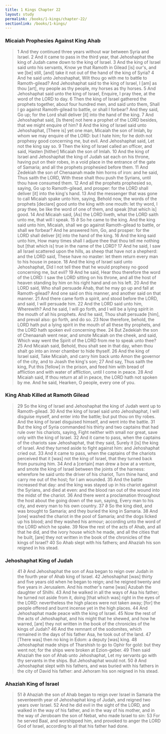 ```yaml
---
title: 1 Kings Chapter 22
layout: study
permalink: /books/1-kings/chapter-22/
sectionlink: /books/1-kings/
---
```


### Micaiah Prophesies Against King Ahab

> 1 And they continued three years without war between Syria and Israel.
> 2 And it came to pass in the third year, that Jehoshaphat the king of Judah came down to the king of Israel.
> 3 And the king of Israel said unto his servants, Know ye that Ramoth in Gilead [is] our's, and we [be] still, [and] take it not out of the hand of the king of Syria?
> 4 And he said unto Jehoshaphat, Wilt thou go with me to battle to Ramoth-gilead? And Jehoshaphat said to the king of Israel, I [am] as thou [art], my people as thy people, my horses as thy horses.
> 5 And Jehoshaphat said unto the king of Israel, Enquire, I pray thee, at the word of the LORD to day.
> 6 Then the king of Israel gathered the prophets together, about four hundred men, and said unto them, Shall I go against Ramoth-gilead to battle, or shall I forbear? And they said, Go up; for the Lord shall deliver [it] into the hand of the king.
> 7 And Jehoshaphat said, [Is there] not here a prophet of the LORD besides, that we might enquire of him?
> 8 And the king of Israel said unto Jehoshaphat, [There is] yet one man, Micaiah the son of Imlah, by whom we may enquire of the LORD: but I hate him; for he doth not prophesy good concerning me, but evil. And Jehoshaphat said, Let not the king say so.
> 9 Then the king of Israel called an officer, and said, Hasten [hither] Micaiah the son of Imlah.
> 10 And the king of Israel and Jehoshaphat the king of Judah sat each on his throne, having put on their robes, in a void place in the entrance of the gate of Samaria; and all the prophets prophesied before them.
> 11 And Zedekiah the son of Chenaanah made him horns of iron: and he said, Thus saith the LORD, With these shalt thou push the Syrians, until thou have consumed them.
> 12 And all the prophets prophesied so, saying, Go up to Ramoth-gilead, and prosper: for the LORD shall deliver [it] into the king's hand.
> 13 And the messenger that was gone to call Micaiah spake unto him, saying, Behold now, the words of the prophets [declare] good unto the king with one mouth: let thy word, I pray thee, be like the word of one of them, and speak [that which is] good.
> 14 And Micaiah said, [As] the LORD liveth, what the LORD saith unto me, that will I speak.
> 15 ∂ So he came to the king. And the king said unto him, Micaiah, shall we go against Ramoth-gilead to battle, or shall we forbear? And he answered him, Go, and prosper: for the LORD shall deliver [it] into the hand of the king.
> 16 And the king said unto him, How many times shall I adjure thee that thou tell me nothing but [that which is] true in the name of the LORD?
> 17 And he said, I saw all Israel scattered upon the hills, as sheep that have not a shepherd: and the LORD said, These have no master: let them return every man to his house in peace.
> 18 And the king of Israel said unto Jehoshaphat, Did I not tell thee that he would prophesy no good concerning me, but evil?
> 19 And he said, Hear thou therefore the word of the LORD: I saw the LORD sitting on his throne, and all the host of heaven standing by him on his right hand and on his left.
> 20 And the LORD said, Who shall persuade Ahab, that he may go up and fall at Ramoth-gilead? And one said on this manner, and another said on that manner.
> 21 And there came forth a spirit, and stood before the LORD, and said, I will persuade him.
> 22 And the LORD said unto him, Wherewith? And he said, I will go forth, and I will be a lying spirit in the mouth of all his prophets. And he said, Thou shalt persuade [him], and prevail also: go forth, and do so.
> 23 Now therefore, behold, the LORD hath put a lying spirit in the mouth of all these thy prophets, and the LORD hath spoken evil concerning thee.
> 24 But Zedekiah the son of Chenaanah went near, and smote Micaiah on the cheek, and said, Which way went the Spirit of the LORD from me to speak unto thee?
> 25 And Micaiah said, Behold, thou shalt see in that day, when thou shalt go into an inner chamber to hide thyself.
> 26 And the king of Israel said, Take Micaiah, and carry him back unto Amon the governor of the city, and to Joash the king's son;
> 27 And say, Thus saith the king, Put this [fellow] in the prison, and feed him with bread of affliction and with water of affliction, until I come in peace.
> 28 And Micaiah said, If thou return at all in peace, the LORD hath not spoken by me. And he said, Hearken, O people, every one of you.

### King Ahab Killed at Ramoth Gilead

> 29 So the king of Israel and Jehoshaphat the king of Judah went up to Ramoth-gilead.
> 30 And the king of Israel said unto Jehoshaphat, I will disguise myself, and enter into the battle; but put thou on thy robes. And the king of Israel disguised himself, and went into the battle.
> 31 But the king of Syria commanded his thirty and two captains that had rule over his chariots, saying, Fight neither with small nor great, save only with the king of Israel.
> 32 And it came to pass, when the captains of the chariots saw Jehoshaphat, that they said, Surely it [is] the king of Israel. And they turned aside to fight against him: and Jehoshaphat cried out.
> 33 And it came to pass, when the captains of the chariots perceived that it [was] not the king of Israel, that they turned back from pursuing him.
> 34 And a [certain] man drew a bow at a venture, and smote the king of Israel between the joints of the harness: wherefore he said unto the driver of his chariot, Turn thine hand, and carry me out of the host; for I am wounded.
> 35 And the battle increased that day: and the king was stayed up in his chariot against the Syrians, and died at even: and the blood ran out of the wound into the midst of the chariot.
> 36 And there went a proclamation throughout the host about the going down of the sun, saying, Every man to his city, and every man to his own country.
> 37 ∂ So the king died, and was brought to Samaria; and they buried the king in Samaria.
> 38 And [one] washed the chariot in the pool of Samaria; and the dogs licked up his blood; and they washed his armour; according unto the word of the LORD which he spake.
> 39 Now the rest of the acts of Ahab, and all that he did, and the ivory house which he made, and all the cities that he built, [are] they not written in the book of the chronicles of the kings of Israel?
> 40 So Ahab slept with his fathers; and Ahaziah his son reigned in his stead.

### Jehoshaphat King of Judah

> 41 ∂ And Jehoshaphat the son of Asa began to reign over Judah in the fourth year of Ahab king of Israel.
> 42 Jehoshaphat [was] thirty and five years old when he began to reign; and he reigned twenty and five years in Jerusalem. And his mother's name [was] Azubah the daughter of Shilhi.
> 43 And he walked in all the ways of Asa his father; he turned not aside from it, doing [that which was] right in the eyes of the LORD: nevertheless the high places were not taken away; [for] the people offered and burnt incense yet in the high places.
> 44 And Jehoshaphat made peace with the king of Israel.
> 45 Now the rest of the acts of Jehoshaphat, and his might that he shewed, and how he warred, [are] they not written in the book of the chronicles of the kings of Judah?
> 46 And the remnant of the sodomites, which remained in the days of his father Asa, he took out of the land.
> 47 [There was] then no king in Edom: a deputy [was] king.
> 48 Jehoshaphat made ships of Tharshish to go to Ophir for gold: but they went not; for the ships were broken at Ezion-geber.
> 49 Then said Ahaziah the son of Ahab unto Jehoshaphat, Let my servants go with thy servants in the ships. But Jehoshaphat would not.
> 50 ∂ And Jehoshaphat slept with his fathers, and was buried with his fathers in the city of David his father: and Jehoram his son reigned in his stead.

### Ahaziah King of Israel

> 51 ∂ Ahaziah the son of Ahab began to reign over Israel in Samaria the seventeenth year of Jehoshaphat king of Judah, and reigned two years over Israel.
> 52 And he did evil in the sight of the LORD, and walked in the way of his father, and in the way of his mother, and in the way of Jeroboam the son of Nebat, who made Israel to sin:
> 53 For he served Baal, and worshipped him, and provoked to anger the LORD God of Israel, according to all that his father had done.
